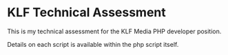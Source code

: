 # KLF Technical Assessment

This is my technical assessment for the KLF Media PHP developer position.

Details on each script is available within the php script itself. 